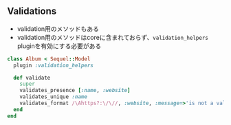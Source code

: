 ## Validations

* validation用のメソッドもある
* validation用のメソッドはcoreに含まれておらず、`validation_helpers` pluginを有効にする必要がある

```ruby
class Album < Sequel::Model
  plugin :validation_helpers

  def validate
    super
    validates_presence [:name, :website]
    validates_unique :name
    validates_format /\Ahttps?:\/\//, :website, :message=>'is not a valid URL'
  end
end
```
